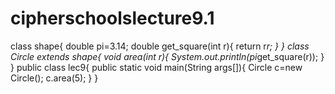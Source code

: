 # cipherschoolslecture9.1

class shape{
    double pi=3.14;
    double get_square(int r){
        return r*r;
    }
}
class Circle extends shape{
    void area(int r){
        System.out.println(pi*get_square(r));
    }
}
public class lec9{
    public static void main(String args[]){
        Circle c=new Circle();
        c.area(5);
    }
}
